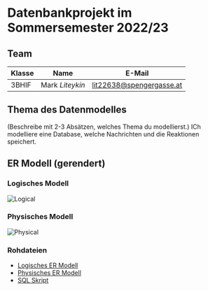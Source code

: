 # Datenbankprojekt im Sommersemester 2022/23

## Team

| Klasse | Name            | E-Mail                   |
|--------|-----------------|--------------------------|
| 3BHIF  | Mark *Liteykin* | lit22638@spengergasse.at |


## Thema des Datenmodelles

(Beschreibe mit 2-3 Absätzen, welches Thema du modellierst.)
ICh modelliere eine Database, welche Nachrichten und die Reaktionen speichert.

## ER Modell (gerendert)


### Logisches Modell


![Logical](https://www.plantuml.com/plantuml/dsvg/TLDDRy8m3BttLqHS9_eB449ZGs8VqxILCx9er4KYJPK4RHNblyz97SCoEF7yRBzdctJXF5X_qFj2jbxvNamsJjg902SE2CIn4E9E16vT8vnE2n6Z5hH4k5BM-RSHlm33Tt3kszZGyQX1xV7tNbd_zG0-f3zLqsww69mADlumHaTZYu2C0yV662-nfp6sNzTYDbizp-V8XfhWIt1f9NXbsbm-jKQB7GLaat9inKmG9XM-Jd3X2sqjHlcPyi5JrvDH_-PwbSv18wEW7Z79KOPbs85tPoDcKbCbVpn6bK993xhxSsW9kt2Xgkz6Mqi4-QRysVYouyhiANsvmpOJvT9ScrEynQrDgPNPVB_uO8UXBCtn_DS4cg0ucR8S1X7fI50nZHmhSuvV2l6ncPA9orVEXB9a0ZSB5hAjyOly1G00)


### Physisches Modell


![Physical](http://www.plantuml.com/plantuml/svg/dLHHRr8n67tlh_YyJn1t4pJPYud98agY8YuAJykoD9SAZRJ5jjT9nlwxxKSxFgvr49xMdNFQddFwSQ-SvzQtQWNLSCdzZvMvhnWJsak_WMhcXAs0EsZ30XuOm4k8sCSvt5n_leKt8BKFQ5qpG49p9GBwczjcoMtlzULb7sucNwSmcOt7jq4qajRvoJ7Lc9yWkkREtHixVrRqGN6vUbRnJbg_VCzzl6mU_WJekrpesPfWT0V6XQ7HpbiUuhjT-bRBNwtevHBwUmWjzDdZljPlnYYirOP5gZLYfLe3DGmE5iPk8ZqYTDnoh2KK3QtWNXfzLg9yoq62R0bJDEcVb2HpnJIPBFW-tH8zXDh2UStbuipUaOOZsQcGz3ugZNCaFnbvNd6x-oxI3GS-lmZd-4AWJRLR9vE9AK_2wH7oELFnnvEQNmq6WyvyJ6KmuBbQftnUgbCoDalH_EpHMrwyXQew77F1cpXsqyrw5zKc86NDV34itNpseD13qDe_Jv0Lz2dkEZwfj6oNgBeFKNuq6fuovxv73lnauWBI-96Bi07yac-tTMqUzhyGzhI2HrFNsoqWYa3IfcvGsSNo1o3Zk3cHL4kxpGULoRpuhu1T2JrlrOhz1G00)




### Rohdateien

- [Logisches ER Modell](er_logical.puml)
- [Physisches ER Modell](er_physical.puml)
- [SQL Skript](create_db.sql)

